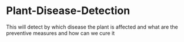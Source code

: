 # Plant-Disease-Detection
This will detect by which disease the plant is affected and what are the preventive measures and how can we cure it
